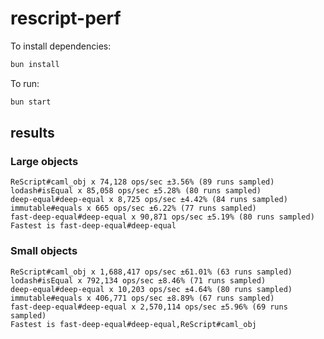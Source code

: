 # rescript-perf

To install dependencies:

```bash
bun install
```

To run:

```bash
bun start
```

## results
### Large objects
```
ReScript#caml_obj x 74,128 ops/sec ±3.56% (89 runs sampled)
lodash#isEqual x 85,058 ops/sec ±5.28% (80 runs sampled)
deep-equal#deep-equal x 8,725 ops/sec ±4.42% (84 runs sampled)
immutable#equals x 665 ops/sec ±6.22% (77 runs sampled)
fast-deep-equal#deep-equal x 90,871 ops/sec ±5.19% (80 runs sampled)
Fastest is fast-deep-equal#deep-equal
```
### Small objects
```
ReScript#caml_obj x 1,688,417 ops/sec ±61.01% (63 runs sampled)
lodash#isEqual x 792,134 ops/sec ±8.46% (71 runs sampled)
deep-equal#deep-equal x 10,203 ops/sec ±4.64% (80 runs sampled)
immutable#equals x 406,771 ops/sec ±8.89% (67 runs sampled)
fast-deep-equal#deep-equal x 2,570,114 ops/sec ±5.96% (69 runs sampled)
Fastest is fast-deep-equal#deep-equal,ReScript#caml_obj
```